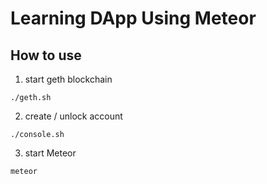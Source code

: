 # Learning DApp Using Meteor

## How to use

1. start geth blockchain

```
./geth.sh
```

2. create / unlock account

```
./console.sh
```

3. start Meteor

```
meteor
```
